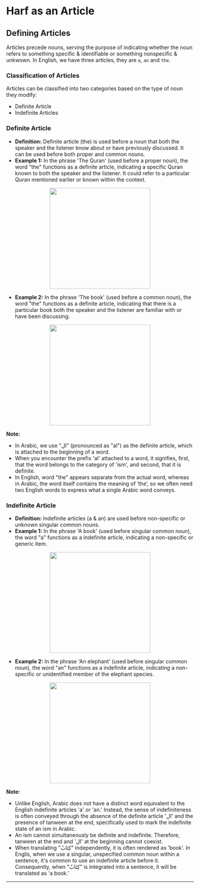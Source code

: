 # Harf as an Article

## Defining Articles
Articles precede nouns, serving the purpose of indicating whether the noun refers to something specific & identifiable or something nonspecific & unkwown. In English, we have three articles, they are `a`, `an` and `the`.

### Classification of Articles 
Articles can be classified into two categories based on the type of noun they modify:
- Definite Article
- Indefinite Articles

### Definite Article
- **Definition:** Definite article (the) is used before a noun that both the speaker and the listener know about or have previously discussed. It can be used before both proper and common nouns.
- **Example 1:** In the phrase 'The Quran' (used before a proper noun), the word "the" functions as a definite article, indicating a specific Quran known to both the speaker and the listener. It could refer to a particular Quran mentioned earlier or known within the context.

<p align="center">
  <img src="https://github.com/mdfnam/QnA/assets/156814846/c2c8edf6-de83-4d7d-9bea-cef620814401" width="270">
</p>

- **Example 2:** In the phrase 'The book' (used before a common noun), the word "the" functions as a definite article, indicating that there is a particular book both the speaker and the listener are familiar with or have been discussing.

<p align="center">
  <img src="https://github.com/mdfnam/QnA/assets/156814846/9e6164f0-7c27-44d2-898c-56a78cce986b" width="270">
</p>

**Note:** 
- In Arabic, we use "ال" (pronounced as "al") as the definite article, which is attached to the beginning of a word.
- When you encounter the prefix 'al' attached to a word, it signifies, first, that the word belongs to the category of 'ism', and second, that it is definite.
- In English, word "the" appears separate from the actual word, whereas in Arabic, the word itself contains the meaning of ‘the’, so we often need two English words to express what a single Arabic word conveys.


### Indefinite Article
- **Definition:** Indefinite articles (a & an) are used before non-specific or unknown singular common nouns.
- **Example 1:** In the phrase 'A book' (used before singular common noun), the word "a" functions as a indefinite article, indicating a non-specific or generic item.

<p align="center">
  <img src="https://github.com/mdfnam/QnA/assets/156814846/bb7749e2-9429-45e6-b06e-1dcb65e753be" width="270">
</p>

- **Example 2:** In the phrase 'An elephant' (used before singular common noun), the word "an" functions as a indefinite article, indicating a non-specific or unidentified member of the elephant species.

<p align="center">
  <img src="https://github.com/mdfnam/QnA/assets/156814846/6571d939-9e4d-4326-b030-cfc975af433b" width="270">
</p>

**Note:**
- Unlike English, Arabic does not have a distinct word equivalent to the English indefinite articles 'a' or 'an.' Instead, the sense of indefiniteness is often conveyed through the absence of the definite article 'ال' and the presence of tanween at the end, specifically used to mark the indefinite state of an ism in Arabic.
- An ism cannot simultaneously be definite and indefinite. Therefore, tanween at the end and 'ال' at the beginning cannot coexist.
- When translating "كِتَابٌ" independently, it is often rendered as 'book'. In Englis, when we use a singular, unspecified common noun within a sentence, it's common to use an indefinite article before it. Consequently, when "كِتَابٌ" is integrated into a sentence, it will be translated as 'a book.'

---
